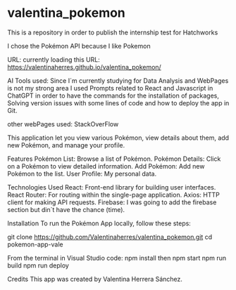 # valentina_pokemon
This is a repository in order to publish the internship test for Hatchworks

I chose the Pokémon API because I like Pokemon

URL: currently loading this URL: https://valentinaherres.github.io/valentina_pokemon/

AI Tools used: 
Since I´m currently studying for Data Analysis and WebPages is not my strong area I used Prompts related to React and Javascript in ChatGPT in order to have the commands for the installation of packages, Solving version issues with some lines of code and how to deploy the app in Git.

other webPages used: StackOverFlow

This application let you view various Pokémon, view details about them, add new Pokémon, and manage your profile.

Features
Pokémon List: Browse a list of Pokémon.
Pokémon Details: Click on a Pokémon to view detailed information.
Add Pokémon: Add new Pokémon to the list.
User Profile: My personal data.

Technologies Used
React: Front-end library for building user interfaces.
React Router: For routing within the single-page application.
Axios: HTTP client for making API requests.
Firebase: I was going to add the firebase section but din´t have the chance (time).

Installation
To run the Pokémon App locally, follow these steps:

git clone https://github.com/Valentinaherres/valentina_pokemon.git
cd pokemon-app-vale

From the terminal in Visual Studio code:
  npm install
then
  npm start
  npm run build
  npm run deploy

Credits
This app was created by Valentina Herrera Sánchez.


